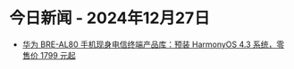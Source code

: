 # 今日新闻 - 2024年12月27日
- [华为 BRE-AL80 手机现身电信终端产品库：预装 HarmonyOS 4.3 系统，零售价 1799 元起](https://www.ithome.com/0/820/493.htm)
